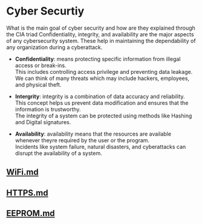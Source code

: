 # Cyber Securtiy

What is the main goal of cyber security and how are they explained through the CIA triad
    Confidentiality, integrity, and availability are the major aspects of any cybersecurity system. These help in maintaining the dependability of any organization during a cyberattack.  
  
* **Confidentiality**: means protecting specific information from illegal access or break-ins.  
This includes controlling access privilege and preventing data leakage.  
We can think of many threats which may include hackers, employees, and physical theft.

* **Intergrity**: integrity is a combination of data accuracy and reliability.  
This concept helps us prevent data modification and ensures that the information is trustworthy.  
The integrity of a system can be protected using methods like Hashing and Digital signatures.

* **Availability**: availability means that the resources are available whenever theyre required by the user or the program.  
Incidents like system failure, natural disasters, and cyberattacks can disrupt the availability of a system.

## [WiFi.md](https://github.com/bubba-94/Chas-Academy-SUVx24/blob/main/Course%204(Development%20in%20Embedded%20Systems)/C%2B%2B/Workshop22/WiFi/WiFi.md)
## [HTTPS.md](https://github.com/bubba-94/Chas-Academy-SUVx24/blob/main/Course%204(Development%20in%20Embedded%20Systems)/C%2B%2B/Workshop22/HTTPS/HTTPS.md)
## [EEPROM.md](https://github.com/bubba-94/Chas-Academy-SUVx24/blob/main/Course%204(Development%20in%20Embedded%20Systems)/C%2B%2B/Workshop22/EEPROM/EEPROM.md) 